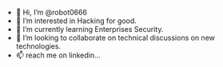 - 👋 Hi, I’m @robot0666
- 👀 I’m interested in Hacking for good.
- 🌱 I’m currently learning Enterprises Security. 
- 💞️ I’m looking to collaborate on technical discussions on new technologies. 
- 📫 reach me  on linkedin...

<!---
robot0666/robot0666 is a ✨ special ✨ repository because its `README.md` (this file) appears on your GitHub profile.
You can click the Preview link to take a look at your changes.
--->
